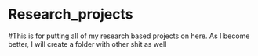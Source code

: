 # Research_projects
#This is for putting all of my research based projects on here. As I become better, I will create a folder with other shit as well
